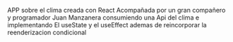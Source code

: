 APP sobre el clima creada con React 
Acompañada por un gran compañero y programador Juan Manzanera
consumiendo una Api del clima e implementando El useState y el useEffect ademas de reincorporar la reenderizacion condicional
